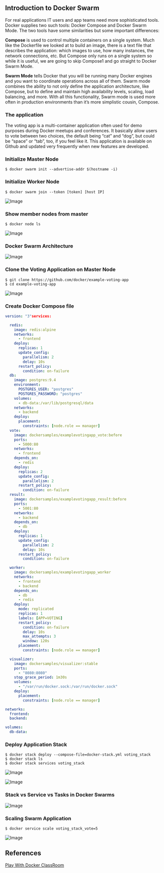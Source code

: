 ## Introduction to Docker Swarm

For real applications IT users and app teams need more sophisticated tools. Docker supplies two such tools: Docker Compose and Docker Swarm Mode. The two tools have some similarities but some important differences:

**Compose** is used to control multiple containers on a single system. Much like the Dockerfile we looked at to build an image, there is a text file that describes the application: which images to use, how many instances, the network connections, etc. But Compose only runs on a single system so while it is useful, we are going to skip Compose1 and go straight to Docker Swarm Mode.

**Swarm Mode** tells Docker that you will be running many Docker engines and you want to coordinate operations across all of them. Swarm mode combines the ability to not only define the application architecture, like Compose, but to define and maintain high availability levels, scaling, load balancing, and more. With all this functionality, Swarm mode is used more often in production environments than it’s more simplistic cousin, Compose.

### The application

The voting app is a multi-container application often used for demo purposes during Docker meetups and conferences. It basically allow users to vote between two choices, the default being “cat” and “dog”, but could be “space” or “tab”, too, if you feel like it. This application is available on Github and updated very frequently when new features are developed.

### Initialize Master Node

```
$ docker swarm init --advertise-addr $(hostname -i)
```

### Initialize Worker Node

```
$ docker swarm join --token [token] [host IP]
```

![Image](img/2.png)

### Show member nodes from master

```
$ docker node ls
```

![Image](img/3.png)

### Docker Swarm Architecture

![Image](img/5.png)

### Clone the Voting Application on Master Node

```
$ git clone https://github.com/docker/example-voting-app
$ cd example-voting-app
```

![Image](img/4.png)

### Create Docker Compose file

```yml
version: "3"services:

  redis:    
    image: redis:alpine
    networks:
      - frontend
    deploy:
      replicas: 1
      update_config:
        parallelism: 2
        delay: 10s
      restart_policy:
        condition: on-failure
  db:
    image: postgres:9.4
    environment:
      POSTGRES_USER: "postgres"
      POSTGRES_PASSWORD: "postgres"
    volumes:
      - db-data:/var/lib/postgresql/data
    networks:
      - backend
    deploy:
      placement:
        constraints: [node.role == manager]
  vote:
    image: dockersamples/examplevotingapp_vote:before
    ports:
      - 5000:80
    networks:
      - frontend
    depends_on:
      - redis
    deploy:
      replicas: 2
      update_config:
        parallelism: 2
      restart_policy:
        condition: on-failure
  result:
    image: dockersamples/examplevotingapp_result:before
    ports:
      - 5001:80
    networks:
      - backend
    depends_on:
      - db
    deploy:
      replicas: 1
      update_config:
        parallelism: 2
        delay: 10s
      restart_policy:
        condition: on-failure

  worker:
    image: dockersamples/examplevotingapp_worker
    networks:
      - frontend
      - backend
    depends_on:
      - db
      - redis
    deploy:
      mode: replicated
      replicas: 1
      labels: [APP=VOTING]
      restart_policy:
        condition: on-failure
        delay: 10s
        max_attempts: 3
        window: 120s
      placement:
        constraints: [node.role == manager]

  visualizer:
    image: dockersamples/visualizer:stable
    ports:
      - "8080:8080"
    stop_grace_period: 1m30s
    volumes:
      - "/var/run/docker.sock:/var/run/docker.sock"
    deploy:
      placement:
        constraints: [node.role == manager]

networks:
  frontend:
  backend:

volumes:
  db-data:
```

### Deploy Application Stack

```
$ docker stack deploy --compose-file=docker-stack.yml voting_stack
$ docker stack ls
$ docker stack services voting_stack
```

![Image](img/6.png)

![Image](img/7.png)

### Stack vs Service vs Tasks in Docker Swarms

![Image](img/8.png)

### Scaling Swarm Application

```
$ docker service scale voting_stack_vote=5
```

![Image](img/9.png)

## References

[Play With Docker ClassRoom](https://training.play-with-docker.com/ops-s1-swarm-intro/)
